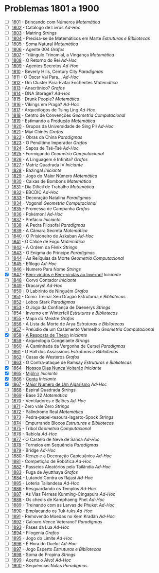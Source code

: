 # Problemas 1801 a 1900

  - [ ] [1801](https://www.urionlinejudge.com.br/judge/pt/problems/view/1801) - Brincando com Números *Matemática*
  - [ ] [1802](https://www.urionlinejudge.com.br/judge/pt/problems/view/1802) - Catálogo de Livros *Ad-Hoc*
  - [ ] [1803](https://www.urionlinejudge.com.br/judge/pt/problems/view/1803) - Matring *Strings*
  - [ ] [1804](https://www.urionlinejudge.com.br/judge/pt/problems/view/1804) - Precisa-se de Matemáticos em Marte *Estruturas e Bibliotecas*
  - [ ] [1805](https://www.urionlinejudge.com.br/judge/pt/problems/view/1805) - Soma Natural *Matemática*
  - [ ] [1806](https://www.urionlinejudge.com.br/judge/pt/problems/view/1806) - Agente 004 *Grafos*
  - [ ] [1807](https://www.urionlinejudge.com.br/judge/pt/problems/view/1807) - Triângulo Trinomial, a Vingança *Matemática*
  - [ ] [1808](https://www.urionlinejudge.com.br/judge/pt/problems/view/1808) - O Retorno do Rei *Ad-Hoc*
  - [ ] [1809](https://www.urionlinejudge.com.br/judge/pt/problems/view/1809) - Agentes Secretos *Ad-Hoc*
  - [ ] [1810](https://www.urionlinejudge.com.br/judge/pt/problems/view/1810) - Beverly Hills, Century City *Paradigmas*
  - [ ] [1811](https://www.urionlinejudge.com.br/judge/pt/problems/view/1811) - O Óscar Vai Para... *Ad-Hoc*
  - [ ] [1812](https://www.urionlinejudge.com.br/judge/pt/problems/view/1812) - Um Cluster Para Evitar Enchentes *Matemática*
  - [ ] [1813](https://www.urionlinejudge.com.br/judge/pt/problems/view/1813) - Anacrônico? *Grafos*
  - [ ] [1814](https://www.urionlinejudge.com.br/judge/pt/problems/view/1814) - DNA Storage? *Ad-Hoc*
  - [ ] [1815](https://www.urionlinejudge.com.br/judge/pt/problems/view/1815) - Drunk People? *Matemática*
  - [ ] [1816](https://www.urionlinejudge.com.br/judge/pt/problems/view/1816) - Vikings em Praga? *Ad-Hoc*
  - [ ] [1817](https://www.urionlinejudge.com.br/judge/pt/problems/view/1817) - Arqueólogos de Tsing Ling *Ad-Hoc*
  - [ ] [1818](https://www.urionlinejudge.com.br/judge/pt/problems/view/1818) - Centro de Convenções *Geometria Computacional*
  - [ ] [1819](https://www.urionlinejudge.com.br/judge/pt/problems/view/1819) - Estimando a Produção *Matemática*
  - [ ] [1820](https://www.urionlinejudge.com.br/judge/pt/problems/view/1820) - Grupos da Universidade de Sing Pil *Ad-Hoc*
  - [ ] [1821](https://www.urionlinejudge.com.br/judge/pt/problems/view/1821) - Miai Chinês *Grafos*
  - [ ] [1822](https://www.urionlinejudge.com.br/judge/pt/problems/view/1822) - Obras da China *Paradigmas*
  - [ ] [1823](https://www.urionlinejudge.com.br/judge/pt/problems/view/1823) - O Penúltimo Imperador *Grafos*
  - [ ] [1824](https://www.urionlinejudge.com.br/judge/pt/problems/view/1824) - Sapos de Tsé-Tsé *Ad-Hoc*
  - [ ] [1825](https://www.urionlinejudge.com.br/judge/pt/problems/view/1825) - Formigando *Geometria Computacional*
  - [ ] [1826](https://www.urionlinejudge.com.br/judge/pt/problems/view/1826) - A Linguagem é Infinita? *Grafos*
  - [ ] [1827](https://www.urionlinejudge.com.br/judge/pt/problems/view/1827) - Matriz Quadrada IV *Iniciante*
  - [ ] [1828](https://www.urionlinejudge.com.br/judge/pt/problems/view/1828) - Bazinga! *Iniciante*
  - [ ] [1829](https://www.urionlinejudge.com.br/judge/pt/problems/view/1829) - Jogo do Maior Número *Matemática*
  - [ ] [1830](https://www.urionlinejudge.com.br/judge/pt/problems/view/1830) - Caixas de Bombons *Matemática*
  - [ ] [1831](https://www.urionlinejudge.com.br/judge/pt/problems/view/1831) - Dia Difícil de Trabalho *Matemática*
  - [ ] [1832](https://www.urionlinejudge.com.br/judge/pt/problems/view/1832) - EBCDIC *Ad-Hoc*
  - [ ] [1833](https://www.urionlinejudge.com.br/judge/pt/problems/view/1833) - Decoração Natalina *Paradigmas*
  - [ ] [1834](https://www.urionlinejudge.com.br/judge/pt/problems/view/1834) - Vogons! *Geometria Computacional*
  - [ ] [1835](https://www.urionlinejudge.com.br/judge/pt/problems/view/1835) - Promessa de Campanha *Grafos*
  - [ ] [1836](https://www.urionlinejudge.com.br/judge/pt/problems/view/1836) - Pokémon! *Ad-Hoc*
  - [ ] [1837](https://www.urionlinejudge.com.br/judge/pt/problems/view/1837) - Prefácio *Iniciante*
  - [ ] [1838](https://www.urionlinejudge.com.br/judge/pt/problems/view/1838) - A Pedra Filosofal *Paradigmas*
  - [ ] [1839](https://www.urionlinejudge.com.br/judge/pt/problems/view/1839) - A Câmara Secreta *Matemática*
  - [ ] [1840](https://www.urionlinejudge.com.br/judge/pt/problems/view/1840) - O Prisioneiro de Azkaban *Ad-Hoc*
  - [ ] [1841](https://www.urionlinejudge.com.br/judge/pt/problems/view/1841) - O Cálice de Fogo *Matemática*
  - [ ] [1842](https://www.urionlinejudge.com.br/judge/pt/problems/view/1842) - A Ordem da Fênix *Strings*
  - [ ] [1843](https://www.urionlinejudge.com.br/judge/pt/problems/view/1843) - O Enigma do Príncipe *Paradigmas*
  - [ ] [1844](https://www.urionlinejudge.com.br/judge/pt/problems/view/1844) - As Relíquias da Morte *Geometria Computacional*
  - [ ] [1845](https://www.urionlinejudge.com.br/judge/pt/problems/view/1845) - Efílogo *Ad-Hoc*
  - [ ] [1846](https://www.urionlinejudge.com.br/judge/pt/problems/view/1846) - Numero Para Nome *Strings*
  - [x] [1847](https://www.urionlinejudge.com.br/judge/pt/problems/view/1847) - [Bem-vindos e Bem-vindas ao Inverno!](https://github.com/potigol/URI-Potigol/blob/master/src/1801-1900/1847.poti) *Iniciante*
  - [ ] [1848](https://www.urionlinejudge.com.br/judge/pt/problems/view/1848) - Corvo Contador *Iniciante*
  - [ ] [1849](https://www.urionlinejudge.com.br/judge/pt/problems/view/1849) - Dracarys! *Ad-Hoc*
  - [ ] [1850](https://www.urionlinejudge.com.br/judge/pt/problems/view/1850) - O Labirinto de Ninguém *Grafos*
  - [ ] [1851](https://www.urionlinejudge.com.br/judge/pt/problems/view/1851) - Como Treinar Seu Dragão *Estruturas e Bibliotecas*
  - [ ] [1852](https://www.urionlinejudge.com.br/judge/pt/problems/view/1852) - Lobos Stark *Paradigmas*
  - [ ] [1853](https://www.urionlinejudge.com.br/judge/pt/problems/view/1853) - O Jogo da Confiança de Daenerys *Strings*
  - [ ] [1854](https://www.urionlinejudge.com.br/judge/pt/problems/view/1854) - Inverno em Winterfell *Estruturas e Bibliotecas*
  - [ ] [1855](https://www.urionlinejudge.com.br/judge/pt/problems/view/1855) - Mapa do Meistre *Grafos*
  - [ ] [1856](https://www.urionlinejudge.com.br/judge/pt/problems/view/1856) - A Lista da Morte de Arya *Estruturas e Bibliotecas*
  - [ ] [1857](https://www.urionlinejudge.com.br/judge/pt/problems/view/1857) - Prelúdio de um Casamento Vermelho *Geometria Computacional*
  - [x] [1858](https://www.urionlinejudge.com.br/judge/pt/problems/view/1858) - [A Resposta de Theon](https://github.com/potigol/URI-Potigol/blob/master/src/1801-1900/1858.poti) *Iniciante*
  - [ ] [1859](https://www.urionlinejudge.com.br/judge/pt/problems/view/1859) - Arqueologia Congelante *Strings*
  - [ ] [1860](https://www.urionlinejudge.com.br/judge/pt/problems/view/1860) - A Caminhada da Vergonha de Cersei *Paradigmas*
  - [ ] [1861](https://www.urionlinejudge.com.br/judge/pt/problems/view/1861) - O Hall dos Assassinos *Estruturas e Bibliotecas*
  - [ ] [1862](https://www.urionlinejudge.com.br/judge/pt/problems/view/1862) - Casas de Westeros *Grafos*
  - [ ] [1863](https://www.urionlinejudge.com.br/judge/pt/problems/view/1863) - O Contra-ataque de Ramsay *Estruturas e Bibliotecas*
  - [x] [1864](https://www.urionlinejudge.com.br/judge/pt/problems/view/1864) - [Nossos Dias Nunca Voltarão](https://github.com/potigol/URI-Potigol/blob/master/src/1801-1900/1864.poti) *Iniciante*
  - [x] [1865](https://www.urionlinejudge.com.br/judge/pt/problems/view/1865) - [Mjölnir](https://github.com/potigol/URI-Potigol/blob/master/src/1801-1900/1865.poti) *Iniciante*
  - [x] [1866](https://www.urionlinejudge.com.br/judge/pt/problems/view/1866) - [Conta](https://github.com/potigol/URI-Potigol/blob/master/src/1801-1900/1866.poti) *Iniciante*
  - [x] [1867](https://www.urionlinejudge.com.br/judge/pt/problems/view/1867) - [Maior Número de Um Algarismo](https://github.com/potigol/URI-Potigol/blob/master/src/1801-1900/1867.poti) *Ad-Hoc*
  - [ ] [1868](https://www.urionlinejudge.com.br/judge/pt/problems/view/1868) - Espiral Quadrada *Strings*
  - [ ] [1869](https://www.urionlinejudge.com.br/judge/pt/problems/view/1869) - Base 32 *Matemática*
  - [ ] [1870](https://www.urionlinejudge.com.br/judge/pt/problems/view/1870) - Ventiladores e Balões *Ad-Hoc*
  - [ ] [1871](https://www.urionlinejudge.com.br/judge/pt/problems/view/1871) - Zero vale Zero *Strings*
  - [ ] [1872](https://www.urionlinejudge.com.br/judge/pt/problems/view/1872) - Palíndromo Real *Matemática*
  - [ ] [1873](https://www.urionlinejudge.com.br/judge/pt/problems/view/1873) - Pedra-papel-tesoura-lagarto-Spock *Strings*
  - [ ] [1874](https://www.urionlinejudge.com.br/judge/pt/problems/view/1874) - Empurrando Blocos *Estruturas e Bibliotecas*
  - [ ] [1875](https://www.urionlinejudge.com.br/judge/pt/problems/view/1875) - Tribol *Geometria Computacional*
  - [ ] [1876](https://www.urionlinejudge.com.br/judge/pt/problems/view/1876) - Rabiola *Ad-Hoc*
  - [ ] [1877](https://www.urionlinejudge.com.br/judge/pt/problems/view/1877) - O Castelo de Neve de Sansa *Ad-Hoc*
  - [ ] [1878](https://www.urionlinejudge.com.br/judge/pt/problems/view/1878) - Torneios em Sequência *Paradigmas*
  - [ ] [1879](https://www.urionlinejudge.com.br/judge/pt/problems/view/1879) - Bridge *Ad-Hoc*
  - [ ] [1880](https://www.urionlinejudge.com.br/judge/pt/problems/view/1880) - Renzo e a Decoração Capicuânica *Ad-Hoc*
  - [ ] [1881](https://www.urionlinejudge.com.br/judge/pt/problems/view/1881) - Competição de Robótica *Ad-Hoc*
  - [ ] [1882](https://www.urionlinejudge.com.br/judge/pt/problems/view/1882) - Passeios Aleatórios pela Tailândia *Ad-Hoc*
  - [ ] [1883](https://www.urionlinejudge.com.br/judge/pt/problems/view/1883) - Fuga de Ayutthaya *Grafos*
  - [ ] [1884](https://www.urionlinejudge.com.br/judge/pt/problems/view/1884) - Lutando Contra os Rajasi *Ad-Hoc*
  - [ ] [1885](https://www.urionlinejudge.com.br/judge/pt/problems/view/1885) - Loteria Tailandesa *Ad-Hoc*
  - [ ] [1886](https://www.urionlinejudge.com.br/judge/pt/problems/view/1886) - Resguardando os Templos *Ad-Hoc*
  - [ ] [1887](https://www.urionlinejudge.com.br/judge/pt/problems/view/1887) - As Vias Férreas Kunming-Cingapura *Ad-Hoc*
  - [ ] [1888](https://www.urionlinejudge.com.br/judge/pt/problems/view/1888) - Os chedis de Kamphaeng Phet *Ad-Hoc*
  - [ ] [1889](https://www.urionlinejudge.com.br/judge/pt/problems/view/1889) - Treinando com as Larvas de Phuket *Ad-Hoc*
  - [ ] [1890](https://www.urionlinejudge.com.br/judge/pt/problems/view/1890) - Emplacando os Tuk-tuks *Ad-Hoc*
  - [ ] [1891](https://www.urionlinejudge.com.br/judge/pt/problems/view/1891) - Removendo Moedas no Kem Kradãn *Ad-Hoc*
  - [ ] [1892](https://www.urionlinejudge.com.br/judge/pt/problems/view/1892) - Calouro Vence Veterano? *Paradigmas*
  - [ ] [1893](https://www.urionlinejudge.com.br/judge/pt/problems/view/1893) - Fases da Lua *Ad-Hoc*
  - [ ] [1894](https://www.urionlinejudge.com.br/judge/pt/problems/view/1894) - Filogenia *Grafos*
  - [ ] [1895](https://www.urionlinejudge.com.br/judge/pt/problems/view/1895) - Jogo do Limite *Ad-Hoc*
  - [ ] [1896](https://www.urionlinejudge.com.br/judge/pt/problems/view/1896) - É Hora do Duelo! *Ad-Hoc*
  - [ ] [1897](https://www.urionlinejudge.com.br/judge/pt/problems/view/1897) - Jogo Esperto *Estruturas e Bibliotecas*
  - [ ] [1898](https://www.urionlinejudge.com.br/judge/pt/problems/view/1898) - Soma de Propina *Strings*
  - [ ] [1899](https://www.urionlinejudge.com.br/judge/pt/problems/view/1899) - Acerte o Alvo! *Ad-Hoc*
  - [ ] [1900](https://www.urionlinejudge.com.br/judge/pt/problems/view/1900) - Sequências Nulas *Paradigmas*